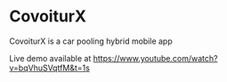 # CovoiturX
CovoiturX is a car pooling hybrid mobile app

Live demo available at https://www.youtube.com/watch?v=bqVhuSVqtfM&t=1s
